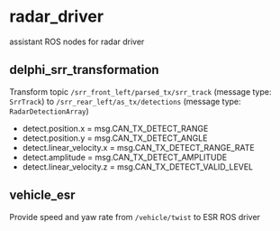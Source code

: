 # radar_driver
assistant ROS nodes for radar driver


## delphi_srr_transformation
Transform topic `/srr_front_left/parsed_tx/srr_track` (message type: `SrrTrack`) to `/srr_rear_left/as_tx/detections` (message type: `RadarDetectionArray`)

- detect.position.x = msg.CAN_TX_DETECT_RANGE
- detect.position.y = msg.CAN_TX_DETECT_ANGLE
- detect.linear_velocity.x = msg.CAN_TX_DETECT_RANGE_RATE
- detect.amplitude = msg.CAN_TX_DETECT_AMPLITUDE
- detect.linear_velocity.z = msg.CAN_TX_DETECT_VALID_LEVEL


## vehicle_esr
Provide speed and yaw rate from `/vehicle/twist` to ESR ROS driver
